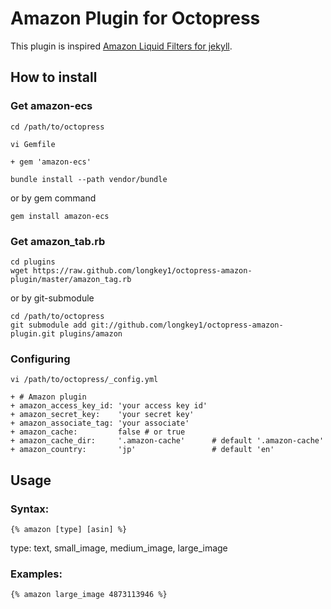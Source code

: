 # Amazon Plugin for Octopress
This  plugin is inspired [Amazon Liquid Filters for jekyll](http://base0.net/posts/amazon-liquid-filters-for-jekyll/).

## How to install

### Get amazon-ecs

    cd /path/to/octopress

    vi Gemfile

    + gem 'amazon-ecs'

    bundle install --path vendor/bundle

or by gem command

    gem install amazon-ecs


### Get amazon_tab.rb

    cd plugins
    wget https://raw.github.com/longkey1/octopress-amazon-plugin/master/amazon_tag.rb


or by git-submodule

    cd /path/to/octopress
    git submodule add git://github.com/longkey1/octopress-amazon-plugin.git plugins/amazon


### Configuring

    vi /path/to/octopress/_config.yml

    + # Amazon plugin
    + amazon_access_key_id: 'your access key id'
    + amazon_secret_key:    'your secret key'
    + amazon_associate_tag: 'your associate'
    + amazon_cache:         false # or true
    + amazon_cache_dir:     '.amazon-cache'      # default '.amazon-cache'
    + amazon_country:       'jp'                 # default 'en'


## Usage

### Syntax:

    {% amazon [type] [asin] %}

type: text, small_image, medium_image, large_image

### Examples:

    {% amazon large_image 4873113946 %}
